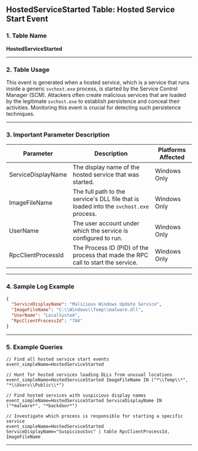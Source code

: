 ## HostedServiceStarted Table: Hosted Service Start Event

### 1. Table Name
**HostedServiceStarted**

---

### 2. Table Usage
This event is generated when a hosted service, which is a service that runs inside a generic `svchost.exe` process, is started by the Service Control Manager (SCM). Attackers often create malicious services that are loaded by the legitimate `svchost.exe` to establish persistence and conceal their activities. Monitoring this event is crucial for detecting such persistence techniques.

---

### 3. Important Parameter Description

| Parameter | Description | Platforms Affected |
|---|---|---|
| ServiceDisplayName | The display name of the hosted service that was started. | Windows Only |
| ImageFileName | The full path to the service's DLL file that is loaded into the `svchost.exe` process. | Windows Only |
| UserName | The user account under which the service is configured to run. | Windows Only |
| RpcClientProcessId | The Process ID (PID) of the process that made the RPC call to start the service. | Windows Only |

---

### 4. Sample Log Example

```json
{
  "ServiceDisplayName": "Malicious Windows Update Service",
  "ImageFileName": "C:\\Windows\\Temp\\malware.dll",
  "UserName": "LocalSystem",
  "RpcClientProcessId": "784"
}
```
---

### 5. Example Queries
```xql
// Find all hosted service start events
event_simpleName=HostedServiceStarted

// Hunt for hosted services loading DLLs from unusual locations
event_simpleName=HostedServiceStarted ImageFileName IN ("*\\Temp\\*", "*\\Users\\Public\\*")

// Find hosted services with suspicious display names
event_simpleName=HostedServiceStarted ServiceDisplayName IN ("*malware*", "*backdoor*")

// Investigate which process is responsible for starting a specific service
event_simpleName=HostedServiceStarted ServiceDisplayName="SuspiciousSvc" | table RpcClientProcessId, ImageFileName
```
---